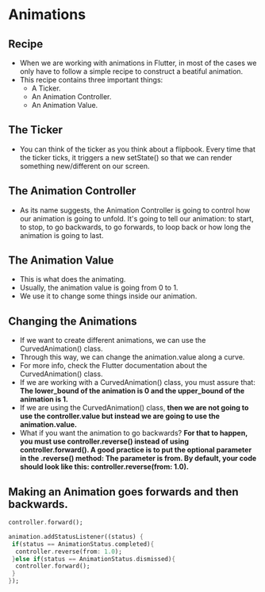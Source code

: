 # Animations

## Recipe
* When we are working with animations in Flutter, in most of the cases we only have to follow a simple recipe to construct a beatiful animation.
* This recipe contains three important things:
  * A Ticker.
  * An Animation Controller.
  * An Animation Value.

## The Ticker
* You can think of the ticker as you think about a flipbook. Every time that the ticker ticks, it triggers a new setState() so that we can render something new/different on our screen.

## The Animation Controller
* As its name suggests, the Animation Controller is going to control how our animation is going to unfold. It's going to tell our animation: to start, to stop, to go backwards, to go forwards, to loop back or how long the animation is going to last.

## The Animation Value
* This is what does the animating.
* Usually, the animation value is going from 0 to 1.
* We use it to change some things inside our animation.

## Changing the Animations
* If we want to create different animations, we can use the CurvedAnimation() class.
* Through this way, we can change the animation.value along a curve.
* For more info, check the Flutter documentation about the CurvedAnimation() class.
* If we are working with a CurvedAnimation() class, you must assure that: __The lower_bound of the animation is 0 and the upper_bound of the animation is 1.__
* If we are using the CurvedAnimation() class, __then we are not going to use the controller.value but instead we are going to use the animation.value.__
* What if you want the animation to go backwards? __For that to happen, you must use controller.reverse() instead of using controller.forward(). A good practice is to put the optional parameter in the .reverse() method: The parameter is from. By default, your code should look like this: controller.reverse(from: 1.0).__

## Making an Animation goes forwards and then backwards.
```dart
controller.forward();

animation.addStatusListener((status) {
 if(status == AnimationStatus.completed){
  controller.reverse(from: 1.0);
 }else if(status == AnimationStatus.dismissed){
  controller.forward();
 }
});
```

